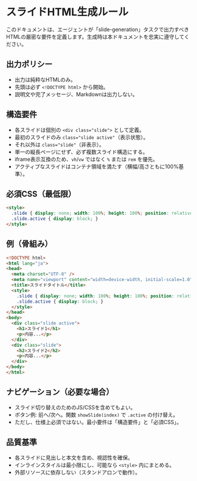 # スライドHTML生成ルール

このドキュメントは、エージェントが「slide-generation」タスクで出力すべきHTMLの厳密な要件を定義します。生成時は本ドキュメントを忠実に遵守してください。

## 出力ポリシー
- 出力は純粋なHTMLのみ。
- 先頭は必ず `<!DOCTYPE html>` から開始。
- 説明文や完了メッセージ、Markdownは出力しない。

## 構造要件
- 各スライドは個別の `<div class="slide">` として定義。
- 最初のスライドのみ `class="slide active"`（表示状態）。
- それ以外は `class="slide"`（非表示）。
- 単一の縦長ページにせず、必ず複数スライド構造にする。
- iframe表示互換のため、`vh`/`vw` ではなく `%` または `rem` を優先。
- アクティブなスライドはコンテナ領域を満たす（横幅/高さともに100%基準）。

## 必須CSS（最低限）
```html
<style>
  .slide { display: none; width: 100%; height: 100%; position: relative; padding: 2rem; box-sizing: border-box; }
  .slide.active { display: block; }
</style>
```

## 例（骨組み）
```html
<!DOCTYPE html>
<html lang="ja">
<head>
  <meta charset="UTF-8" />
  <meta name="viewport" content="width=device-width, initial-scale=1.0" />
  <title>スライドタイトル</title>
  <style>
    .slide { display: none; width: 100%; height: 100%; position: relative; padding: 2rem; box-sizing: border-box; }
    .slide.active { display: block; }
  </style>
</head>
<body>
  <div class="slide active">
    <h1>スライド1</h1>
    <p>内容...</p>
  </div>
  <div class="slide">
    <h2>スライド2</h2>
    <p>内容...</p>
  </div>
</body>
</html>
```

## ナビゲーション（必要な場合）
- スライド切り替えのためのJS/CSSを含めてもよい。
- ボタン例: 前へ/次へ。関数 `showSlide(index)` で `.active` の付け替え。
- ただし、仕様上必須ではない。最小要件は「構造要件」と「必須CSS」。

## 品質基準
- 各スライドに見出しと本文を含め、視認性を確保。
- インラインスタイルは最小限にし、可能なら `<style>` 内にまとめる。
- 外部リソースに依存しない（スタンドアロンで動作）。


